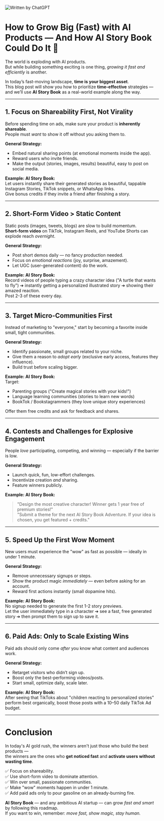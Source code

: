 ![Written by ChatGPT](https://img.shields.io/badge/written_by-ChatGPT-brightgreen)

# How to Grow Big (Fast) with AI Products — And How AI Story Book Could Do It 🚀

The world is exploding with AI products.  
But while building something exciting is one thing, *growing it fast and efficiently* is another.

In today’s fast-moving landscape, **time is your biggest asset**.  
This blog post will show you how to prioritize **time-effective** strategies — and we’ll use **AI Story Book** as a real-world example along the way.

---

## 1. **Focus on Shareability First, Not Virality**

Before spending time on ads, make sure your product is **inherently shareable**.  
People must *want* to show it off without you asking them to.

**General Strategy:**  
- Embed natural sharing points (at emotional moments inside the app).  
- Reward users who invite friends.
- Make the output (stories, images, results) beautiful, easy to post on social media.

**Example: AI Story Book:**  
Let users instantly share their generated stories as beautiful, tappable Instagram Stories, TikTok snippets, or WhatsApp links.  
Give bonus credits if they invite a friend after finishing a story.

---

## 2. **Short-Form Video > Static Content**

Static posts (images, tweets, blogs) are slow to build momentum.  
**Short-form video** on TikTok, Instagram Reels, and YouTube Shorts can explode reach *overnight*.

**General Strategy:**  
- Post short demos daily — no fancy production needed.  
- Focus on *emotional reactions* (joy, surprise, amazement).
- Let UGC (user-generated content) do the work.

**Example: AI Story Book:**  
Record videos of people typing a crazy character idea ("A turtle that wants to fly") ➔ instantly getting a personalized illustrated story ➔ showing their amazed reaction.  
Post 2-3 of these every day.

---

## 3. **Target Micro-Communities First**

Instead of marketing to "everyone," start by becoming a favorite inside small, tight communities.

**General Strategy:**  
- Identify passionate, small groups related to your niche.
- Give them a reason to *adopt early* (exclusive early access, features they influence).
- Build trust before scaling bigger.

**Example: AI Story Book:**  
Target:  
- Parenting groups ("Create magical stories with your kids!")  
- Language learning communities (stories to learn new words)  
- BookTok / Bookstagrammers (they love unique story experiences)

Offer them free credits and ask for feedback and shares.

---

## 4. **Contests and Challenges for Explosive Engagement**

People *love* participating, competing, and winning — especially if the barrier is low.

**General Strategy:**  
- Launch quick, fun, low-effort challenges.
- Incentivize creation *and* sharing.
- Feature winners publicly.

**Example: AI Story Book:**  
> "Design the most creative character! Winner gets 1 year free of premium stories!"  
> "Submit a theme for the next AI Story Book Adventure. If your idea is chosen, you get featured + credits."

---

## 5. **Speed Up the First Wow Moment**

New users must experience the "wow" as fast as possible — ideally in under 1 minute.

**General Strategy:**  
- Remove unnecessary signups or steps.  
- Show the product magic *immediately* — even before asking for an account.  
- Reward first actions instantly (small dopamine hits).

**Example: AI Story Book:**  
No signup needed to generate the first 1-2 story previews.  
Let the user immediately type in a character ➔ see a fast, free generated story ➔ then prompt them to sign up to save it.

---

## 6. **Paid Ads: Only to Scale Existing Wins**

Paid ads should only come *after* you know what content and audiences work.

**General Strategy:**  
- Retarget visitors who didn’t sign up.  
- Boost only the best-performing videos/posts.
- Start small, optimize daily, scale later.

**Example: AI Story Book:**  
After seeing that TikToks about "children reacting to personalized stories" perform best organically, boost those posts with a $10–$50 daily TikTok Ad budget.

---

# Conclusion

In today's AI gold rush, the winners aren't just those who build the best products —  
the winners are the ones who **get noticed fast** and **activate users without wasting time**.

✅ Focus on shareability.  
✅ Use short-form video to dominate attention.  
✅ Win over small, passionate communities.  
✅ Make "wow" moments happen in under 1 minute.  
✅ Add paid ads only to pour gasoline on an already-burning fire.

**AI Story Book** — and any ambitious AI startup — can grow *fast and smart* by following this roadmap.  
If you want to win, remember: *move fast, show magic, stay human.*
